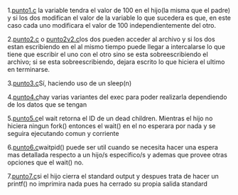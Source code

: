 1.[punto1.c](punto1.c) la variable tendra el valor de 100 en el hijo(la misma que el padre)  y si los dos modifican el valor de la variable lo que sucedera es que,
 en este caso cada uno modificara el valor de 100 independientemente del otro.

2.[punto2.c](punto2.c) o [punto2v2.c](punto2v2.c)los dos pueden acceder al archivo y si los dos estan escribiendo en el al mismo tiempo puede llegar a intercalarse lo que tiene que escribir el uno con el otro sino se esta sobreescribiendo el archivo;
  si se esta sobreescribiendo, dejara escrito lo que hiciera el ultimo en terminarse.

3.[punto3.c](punto3.c)Sí, haciendo uso de un sleep(n)
 
4.[punto4.c](punto4.c)hay varias variantes del exec para poder realizarla dependiendo de los datos que se tengan

5.[punto5.c](punto5.c)el wait retorna el ID de un dead children.
  Mientras el hijo no hiciera ningun fork() entonces el wait() en el no esperara por nada y se seguira ejecutando comun y corriente

6.[punto6.c](punto6.c)waitpid() puede ser util cuando se necesita hacer una espera mas detallada respecto a un hijo/s especifico/s
  y ademas que provee otras opciones que el wait() no.

7.[punto7.c](punto7.c)si el hijo cierra el standard output y despues trata de hacer un printf() no imprimira nada pues ha cerrado su
 propia salida standard
